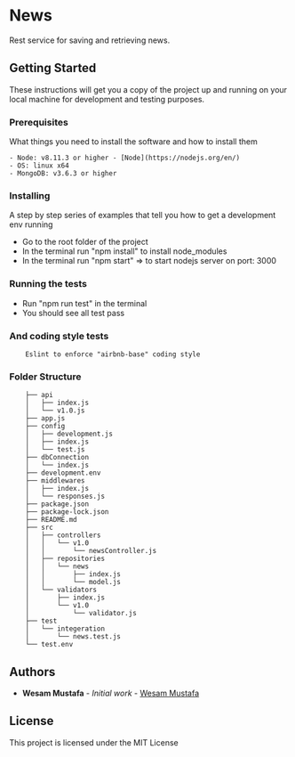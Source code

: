 # News

Rest service for saving and retrieving news. 

## Getting Started

These instructions will get you a copy of the project up and running on your local machine for development and testing purposes.

### Prerequisites

What things you need to install the software and how to install them

```
- Node: v8.11.3 or higher - [Node](https://nodejs.org/en/)
- OS: linux x64
- MongoDB: v3.6.3 or higher
```

### Installing

A step by step series of examples that tell you how to get a development env running

- Go to the root folder of the project
- In the terminal run "npm install" to install node_modules
- In the terminal run "npm start"  => to start nodejs server on port: 3000

### Running the tests
- Run "npm run test" in the terminal
- You should see all test pass

### And coding style tests
        Eslint to enforce "airbnb-base" coding style

### Folder Structure
```
    ├── api
    │   ├── index.js
    │   └── v1.0.js
    ├── app.js
    ├── config
    │   ├── development.js
    │   ├── index.js
    │   └── test.js
    ├── dbConnection
    │   └── index.js
    ├── development.env
    ├── middlewares
    │   ├── index.js
    │   └── responses.js
    ├── package.json
    ├── package-lock.json
    ├── README.md
    ├── src
    │   ├── controllers
    │   │   └── v1.0
    │   │       └── newsController.js
    │   ├── repositories
    │   │   └── news
    │   │       ├── index.js
    │   │       └── model.js
    │   └── validators
    │       ├── index.js
    │       └── v1.0
    │           └── validator.js
    ├── test
    │   └── integeration
    │       └── news.test.js
    └── test.env
```

## Authors

* **Wesam Mustafa** - *Initial work* - [Wesam Mustafa](https://github.com/wesammustafa)

## License

This project is licensed under the MIT License